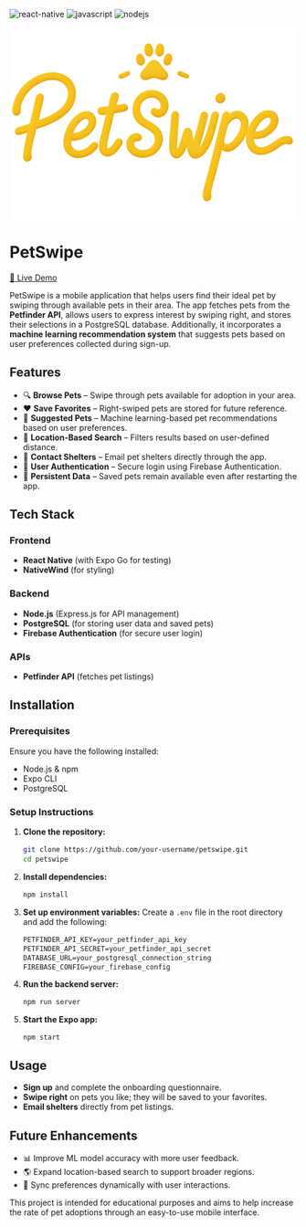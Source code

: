 ![react-native](https://img.shields.io/badge/React_Native-20232A?style=for-the-badge&logo=react&logoColor=61DAFB)
![javascript](https://img.shields.io/badge/JavaScript-323330?style=for-the-badge&logo=javascript&logoColor=F7DF1E)
![nodejs](https://img.shields.io/badge/Node.js-43853D?style=for-the-badge&logo=node.js&logoColor=white)


![PetSwipe Logo](assets/PetSwipeLogo.png "PetSwipe Logo")

# PetSwipe

[🔗 Live Demo](https://andrewblumenthal.me/petswipe)

PetSwipe is a mobile application that helps users find their ideal pet by swiping through available pets in their area. The app fetches pets from the **Petfinder API**, allows users to express interest by swiping right, and stores their selections in a PostgreSQL database. Additionally, it incorporates a **machine learning recommendation system** that suggests pets based on user preferences collected during sign-up.

## Features
- 🔍 **Browse Pets** – Swipe through pets available for adoption in your area.
- ❤️ **Save Favorites** – Right-swiped pets are stored for future reference.
- 🏡 **Suggested Pets** – Machine learning-based pet recommendations based on user preferences.
- 📍 **Location-Based Search** – Filters results based on user-defined distance.
- 📩 **Contact Shelters** – Email pet shelters directly through the app.
- 🔐 **User Authentication** – Secure login using Firebase Authentication.
- 🔄 **Persistent Data** – Saved pets remain available even after restarting the app.

## Tech Stack
### Frontend
- **React Native** (with Expo Go for testing)
- **NativeWind** (for styling)

### Backend
- **Node.js** (Express.js for API management)
- **PostgreSQL** (for storing user data and saved pets)
- **Firebase Authentication** (for secure user login)

### APIs
- **Petfinder API** (fetches pet listings)

## Installation
### Prerequisites
Ensure you have the following installed:
- Node.js & npm
- Expo CLI
- PostgreSQL

### Setup Instructions
1. **Clone the repository:**
   ```sh
   git clone https://github.com/your-username/petswipe.git
   cd petswipe
   ```
2. **Install dependencies:**
   ```sh
   npm install
   ```
3. **Set up environment variables:**
   Create a `.env` file in the root directory and add the following:
   ```env
   PETFINDER_API_KEY=your_petfinder_api_key
   PETFINDER_API_SECRET=your_petfinder_api_secret
   DATABASE_URL=your_postgresql_connection_string
   FIREBASE_CONFIG=your_firebase_config
   ```
4. **Run the backend server:**
   ```sh
   npm run server
   ```
5. **Start the Expo app:**
   ```sh
   npm start
   ```

## Usage
- **Sign up** and complete the onboarding questionnaire.
- **Swipe right** on pets you like; they will be saved to your favorites.
- **Email shelters** directly from pet listings.

## Future Enhancements
- 📊 Improve ML model accuracy with more user feedback.
- 🌎 Expand location-based search to support broader regions.
- 🔄 Sync preferences dynamically with user interactions.

This project is intended for educational purposes and aims to help increase the rate of pet adoptions through an easy-to-use mobile interface.

